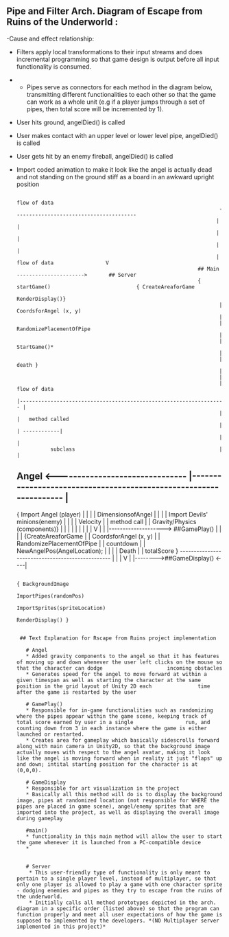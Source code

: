 ## Pipe and Filter Arch. Diagram of Escape from Ruins of the Underworld :
-Cause and effect relationship:
   * Filters apply local transformations to their input streams and does incremental programming so that game design is output before all input functionality is consumed.
   * * Pipes serve as connectors for each method in the diagram below, transmitting different functionalities to each other  so that the game can work as a whole unit (e.g if a player jumps through a set of pipes, then total score will be incremented by 1).
  * User hits ground, angelDied() is called
  * User makes contact with an upper level or lower level pipe, angelDied() is called
  * User gets hit by an enemy fireball, angelDied() is called
  * Import coded animation to make it look like the angel is actually dead and not standing on the ground stiff as a board in an awkward upright position
  

                                                                                         flow of data
                                                                          ----------------------------------------
                                                                         |                                       |
                                                                         |                                       |
                                                                         |                                       |
                                                                         |          flow of data                 V
                                                                   ## Main      ---------------------->       ## Server  
                                                                   { startGame()                            { CreateAreaforGame
                                                                    RenderDisplay()}
                                                                          |                                 CoordsforAngel (x, y)
                                                                          |
                                                                          |                                 RandomizePlacementOfPipe
                                                                          |
                                                                          |                                  StartGame()*
                                                                          |
                                                                          |                                  death }
                                                                          |  
                                                                          |
                                                                          |     flow of data
                                                                          |------------------------------------------------------------------- |
                                                                          |                                                                    |   method called
                                                                          |                                                                    | ------------|
                                                                          |                                                                                  |
                   subclass                                               |                                                                                  |
      ## Angel <-------------------------------                           |------------------------------------------------------------------                |
    { Import Angel (player)                   |                           |                                                                 |                | 
     DimensionsofAngel                        |                           |                                                                 |                |
    Import Devils' minions(enemy)             |                           |                                                                 |                |
    Velocity                                  |                           |   method call                                                   |                |
    Gravity/Physics (components)}             |                           |                                                                 |                |
                                              |                           |                                                                 |                |
                                              |                           V                                                                 |                |
                                              |--------------------> ##GamePlay()                                                           |                |
                                                                                                                                            |                |
                                                               {CreateAreaforGame                                                           |                |
                                                               CoordsforAngel (x, y)                                                        |                |
                                                              RandomizePlacementOfPipe                                                      |                |
                                                                countdown                                                                   |                |
                                                              NewAngelPos(AngelLocation);                                                   |                |
                                                                                                                                            |                |
                                                                  Death                                                                     |                |
                                                                 totalScore } -------------------------------------------------             |                |
                                                                                                                              |             V                |
                                                                                                                              |-------->##GameDisplay() <----|
                                                                                                                                  
                                                                                                                                        { BackgroundImage
                                                                                                                                     ImportPipes(randomPos)
                                                                                                                                     ImportSprites(spriteLocation)
                                                                                                                                     RenderDisplay() }
         
         
         ## Text Explanation for Rscape from Ruins project implementation
           
           # Angel
           * Added gravity components to the angel so that it has features of moving up and down whenever the user left clicks on the mouse so that the character can dodge                     incoming obstacles
           * Generates speed for the angel to move forward at within a given timespan as well as starting the character at the same position in the grid layout of Unity 2D each               time after the game is restarted by the user
           
           # GamePlay()
           * Responsible for in-game functionalities such as randomizing where the pipes appear within the game scene, keeping track of total score earned by user in a single                 run, and counting down from 3 in each instance where the game is either launched or restarted.
           * Creates area for gameplay which basically sidescrolls forward along with main camera in Unity2D, so that the background image actually moves with respect to the angel avatar, making it look like the angel is moving forward when in reality it just "flaps" up and down; intital starting position for the character is at (0,0,0).
           
           # GameDisplay
           * Responsible for art visualization in the project
           * Basically all this method will do is to display the background image, pipes at randomized location (not responsible for WHERE the pipes are placed in game scene), angel/enemy sprites that are imported into the project, as well as displaying the overall image during gameplay

           #main()
           * functionality in this main method will allow the user to start the game whenever it is launched from a PC-compatible device
           * 
           
           
           # Server
            * This user-friendly type of functionality is only meant to pertain to a single player level, instead of multiplayer, so that only one player is allowed to play a game with one character sprite - dodging enemies and pipes as they try to escape from the ruins of the underworld.
            * Initially calls all method prototypes depicted in the arch. diagram in a specific order (listed above) so that the program can function properly and meet all user expectations of how the game is  supposed to implemented by the developers. *(NO Multiplayer server implemented in this project)*



       ## 
                                          
                                          
                                          


